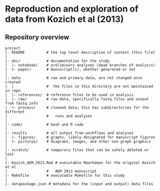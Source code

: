 Reproduction and exploration of data from Kozich et al (2013)
=======


Repository overview
--------

    project
    |- README          # the top level description of content (this file)
    |
    |- doc/            # documentation for the study
    |  |- notebook/    # preliminary analyses (dead branches of analysis)
    |  +- paper/       # manuscript(s), whether generated or not
    |
    |- data            # raw and primary data, are not changed once created
    |  |			   #  the files in this directory are not maintained in repo
    |  |- references/  # reference files to be used in analysis
    |  |- raw/         # raw data, specifically fastq files and output from fastq.info
    |  +- process/     # cleaned data; this has subdirectories for the different
    |				   #   runs and analyses
	|
    |- code/           # bash and R code
	|
    |- results         # all output from workflows and analyses
    |  |- figures/     # graphs, likely designated for manuscript figures
    |  +- pictures/    # diagrams, images, and other non-graph graphics
    |
    |- scratch/        # temporary files that can be safely deleted or lost
    |
    |- Kozich_AEM_2013.Rmd # executable Rmarkdown for the original Kozich et al
	|				   #   AEM 2013 manuscript
    |- Makefile        # executable Makefile for this study
	|
    |- datapackage.json # metadata for the (input and output) data files


